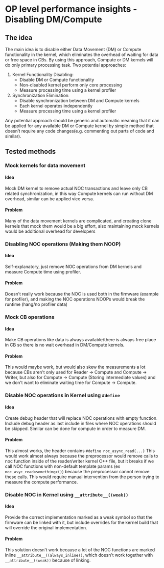 # OP level performance insights - Disabling DM/Compute

## The idea
The main idea is to disable either Data Movement (DM) or Compute functionality in the kernel, which eliminates the overhead of waiting for data or free space in CBs. By using this approach, Compute or DM kernels will do only primary processing task. Two potential approaches:

1. Kernel Functionality Disabling:
    - Disable DM or Compute functionality
    - Non-disabled kernel perform only core processing
    - Measure processing time using a kernel profiler
2. Synchronization Elimination:
    - Disable synchronization between DM and Compute kernels
    - Each kernel operates independently
    - Measure processing time using a kernel profiler

Any potential approach should be generic and automatic meaning that it can be applied for any available DM or Compute kernel by simple method that doesn’t require any code changes(e.g. commenting out parts of code and similar).

## Tested methods
### Mock kernels for data movement
#### Idea
Mock DM kernel to remove actual NOC transactions and leave only CB related synchronization, in this way Compute kernels can run without DM overhead, similar can be applied vice versa.
#### Problem
Many of the data movement kernels are complicated, and creating clone kernels that mock them would be a big effort, also maintaining mock kernels would be additional overhead for developers

### Disabling NOC operations (Making them NOOP)
#### Idea
Self-explanatory, just remove NOC operations from DM kernels and measure Compute time using profiler.
#### Problem
Doesn't really work because the NOC is used both in the firmware (example for profiler), and making the NOC operations NOOPs would break the runtime (hang/no profiler data)

### Mock CB operations
#### Idea
Make CB operations like data is always available/there is always free place in CB so there is no wait overhead in DM/Compute kernels.
#### Problem
This would maybe work, but would also skew the measurements a lot because CBs aren't only used for Reader -> Compute and Compute -> Writer, but also for Compute -> Compute (Storing intermediate values) and we don't want to eliminate waiting time for Compute -> Compute.

### Disable NOC operations in Kernel using `#define`
#### Idea
Create debug header that will replace NOC operations with empty function. Include debug header as last include in files where NOC operations should be skipped. Similar can be done for compute in order to measure DM.
#### Problem
This almost works, the header contains `#define noc_async_read(...)`
This would work almost always because the preprocessor would remove calls to noc function inside of the reader/writer kernel C++ file, but it breaks if we call NOC functions with non-default template params (ex `noc_asyc_read<something>()`) because the preprocessor cannot remove these calls. This would require manual intervention from the person trying to measure the compute performance.

### Disable NOC in Kernel using `__attribute__((weak))`
#### Idea
Provide the correct implementation marked as a weak symbol so that the firmware can be linked with it, but include overrides for the kernel build that will override the original implementation.
#### Problem
This solution doesn't work because a lot of the NOC functions are marked inline `__attribute__((always_inline))`, which doesn't work together with `__attribute__((weak))` because of linking.
